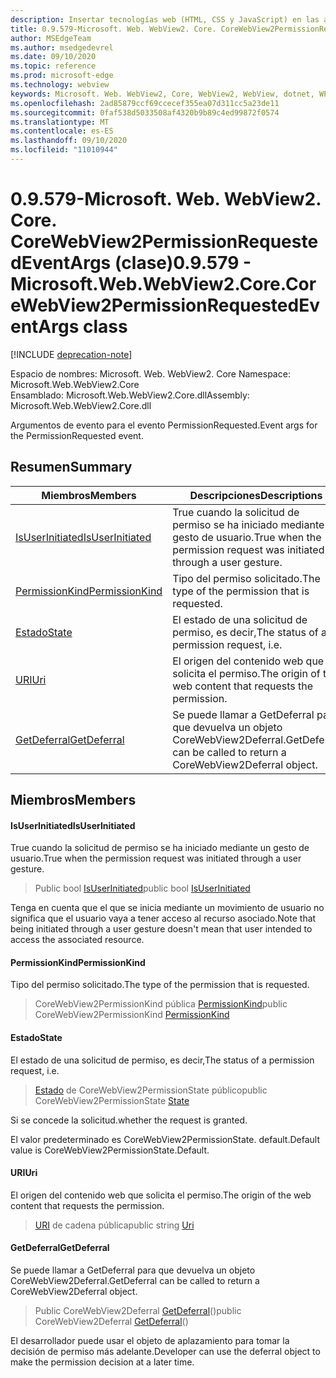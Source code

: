 ```yaml
---
description: Insertar tecnologías web (HTML, CSS y JavaScript) en las aplicaciones nativas con el control Microsoft Edge WebView2
title: 0.9.579-Microsoft. Web. WebView2. Core. CoreWebView2PermissionRequestedEventArgs
author: MSEdgeTeam
ms.author: msedgedevrel
ms.date: 09/10/2020
ms.topic: reference
ms.prod: microsoft-edge
ms.technology: webview
keywords: Microsoft. Web. WebView2, Core, WebView2, WebView, dotnet, WPF, WinForms, App, Edge, CoreWebView2, CoreWebView2Controller, control de explorador, Edge HTML, Microsoft. Web. WebView2. Core. CoreWebView2PermissionRequestedEventArgs
ms.openlocfilehash: 2ad85879ccf69ccecef355ea07d311cc5a23de11
ms.sourcegitcommit: 0faf538d5033508af4320b9b89c4ed99872f0574
ms.translationtype: MT
ms.contentlocale: es-ES
ms.lasthandoff: 09/10/2020
ms.locfileid: "11010944"
---
```

# <span data-ttu-id="2e68e-104">0.9.579-Microsoft. Web. WebView2. Core. CoreWebView2PermissionRequestedEventArgs (clase)</span><span class="sxs-lookup"><span data-stu-id="2e68e-104">0.9.579 - Microsoft.Web.WebView2.Core.CoreWebView2PermissionRequestedEventArgs class</span></span> 

[!INCLUDE [deprecation-note](../../includes/deprecation-note.md)]

<span data-ttu-id="2e68e-105">Espacio de nombres: Microsoft. Web. WebView2. Core </span><span class="sxs-lookup"><span data-stu-id="2e68e-105">Namespace: Microsoft.Web.WebView2.Core</span></span>\
<span data-ttu-id="2e68e-106">Ensamblado: Microsoft.Web.WebView2.Core.dll</span><span class="sxs-lookup"><span data-stu-id="2e68e-106">Assembly: Microsoft.Web.WebView2.Core.dll</span></span>

<span data-ttu-id="2e68e-107">Argumentos de evento para el evento PermissionRequested.</span><span class="sxs-lookup"><span data-stu-id="2e68e-107">Event args for the PermissionRequested event.</span></span>

## <span data-ttu-id="2e68e-108">Resumen</span><span class="sxs-lookup"><span data-stu-id="2e68e-108">Summary</span></span>

 <span data-ttu-id="2e68e-109">Miembros</span><span class="sxs-lookup"><span data-stu-id="2e68e-109">Members</span></span>                        | <span data-ttu-id="2e68e-110">Descripciones</span><span class="sxs-lookup"><span data-stu-id="2e68e-110">Descriptions</span></span>
--------------------------------|---------------------------------------------
[<span data-ttu-id="2e68e-111">IsUserInitiated</span><span class="sxs-lookup"><span data-stu-id="2e68e-111">IsUserInitiated</span></span>](#isuserinitiated) | <span data-ttu-id="2e68e-112">True cuando la solicitud de permiso se ha iniciado mediante un gesto de usuario.</span><span class="sxs-lookup"><span data-stu-id="2e68e-112">True when the permission request was initiated through a user gesture.</span></span>
[<span data-ttu-id="2e68e-113">PermissionKind</span><span class="sxs-lookup"><span data-stu-id="2e68e-113">PermissionKind</span></span>](#permissionkind) | <span data-ttu-id="2e68e-114">Tipo del permiso solicitado.</span><span class="sxs-lookup"><span data-stu-id="2e68e-114">The type of the permission that is requested.</span></span>
[<span data-ttu-id="2e68e-115">Estado</span><span class="sxs-lookup"><span data-stu-id="2e68e-115">State</span></span>](#state) | <span data-ttu-id="2e68e-116">El estado de una solicitud de permiso, es decir,</span><span class="sxs-lookup"><span data-stu-id="2e68e-116">The status of a permission request, i.e.</span></span>
[<span data-ttu-id="2e68e-117">URI</span><span class="sxs-lookup"><span data-stu-id="2e68e-117">Uri</span></span>](#uri) | <span data-ttu-id="2e68e-118">El origen del contenido web que solicita el permiso.</span><span class="sxs-lookup"><span data-stu-id="2e68e-118">The origin of the web content that requests the permission.</span></span>
[<span data-ttu-id="2e68e-119">GetDeferral</span><span class="sxs-lookup"><span data-stu-id="2e68e-119">GetDeferral</span></span>](#getdeferral) | <span data-ttu-id="2e68e-120">Se puede llamar a GetDeferral para que devuelva un objeto CoreWebView2Deferral.</span><span class="sxs-lookup"><span data-stu-id="2e68e-120">GetDeferral can be called to return a CoreWebView2Deferral object.</span></span>

## <span data-ttu-id="2e68e-121">Miembros</span><span class="sxs-lookup"><span data-stu-id="2e68e-121">Members</span></span>

#### <span data-ttu-id="2e68e-122">IsUserInitiated</span><span class="sxs-lookup"><span data-stu-id="2e68e-122">IsUserInitiated</span></span> 

<span data-ttu-id="2e68e-123">True cuando la solicitud de permiso se ha iniciado mediante un gesto de usuario.</span><span class="sxs-lookup"><span data-stu-id="2e68e-123">True when the permission request was initiated through a user gesture.</span></span>

> <span data-ttu-id="2e68e-124">Public bool [IsUserInitiated](#isuserinitiated)</span><span class="sxs-lookup"><span data-stu-id="2e68e-124">public bool [IsUserInitiated](#isuserinitiated)</span></span>

<span data-ttu-id="2e68e-125">Tenga en cuenta que el que se inicia mediante un movimiento de usuario no significa que el usuario vaya a tener acceso al recurso asociado.</span><span class="sxs-lookup"><span data-stu-id="2e68e-125">Note that being initiated through a user gesture doesn't mean that user intended to access the associated resource.</span></span>

#### <span data-ttu-id="2e68e-126">PermissionKind</span><span class="sxs-lookup"><span data-stu-id="2e68e-126">PermissionKind</span></span> 

<span data-ttu-id="2e68e-127">Tipo del permiso solicitado.</span><span class="sxs-lookup"><span data-stu-id="2e68e-127">The type of the permission that is requested.</span></span>

> <span data-ttu-id="2e68e-128">CoreWebView2PermissionKind pública [PermissionKind](#permissionkind)</span><span class="sxs-lookup"><span data-stu-id="2e68e-128">public CoreWebView2PermissionKind [PermissionKind](#permissionkind)</span></span>

#### <span data-ttu-id="2e68e-129">Estado</span><span class="sxs-lookup"><span data-stu-id="2e68e-129">State</span></span> 

<span data-ttu-id="2e68e-130">El estado de una solicitud de permiso, es decir,</span><span class="sxs-lookup"><span data-stu-id="2e68e-130">The status of a permission request, i.e.</span></span>

> <span data-ttu-id="2e68e-131">[Estado](#state) de CoreWebView2PermissionState público</span><span class="sxs-lookup"><span data-stu-id="2e68e-131">public CoreWebView2PermissionState [State](#state)</span></span>

<span data-ttu-id="2e68e-132">Si se concede la solicitud.</span><span class="sxs-lookup"><span data-stu-id="2e68e-132">whether the request is granted.</span></span>

<span data-ttu-id="2e68e-133">El valor predeterminado es CoreWebView2PermissionState. default.</span><span class="sxs-lookup"><span data-stu-id="2e68e-133">Default value is CoreWebView2PermissionState.Default.</span></span>

#### <span data-ttu-id="2e68e-134">URI</span><span class="sxs-lookup"><span data-stu-id="2e68e-134">Uri</span></span> 

<span data-ttu-id="2e68e-135">El origen del contenido web que solicita el permiso.</span><span class="sxs-lookup"><span data-stu-id="2e68e-135">The origin of the web content that requests the permission.</span></span>

> <span data-ttu-id="2e68e-136">[URI](#uri) de cadena pública</span><span class="sxs-lookup"><span data-stu-id="2e68e-136">public string [Uri](#uri)</span></span>

#### <span data-ttu-id="2e68e-137">GetDeferral</span><span class="sxs-lookup"><span data-stu-id="2e68e-137">GetDeferral</span></span> 

<span data-ttu-id="2e68e-138">Se puede llamar a GetDeferral para que devuelva un objeto CoreWebView2Deferral.</span><span class="sxs-lookup"><span data-stu-id="2e68e-138">GetDeferral can be called to return a CoreWebView2Deferral object.</span></span>

> <span data-ttu-id="2e68e-139">Public CoreWebView2Deferral [GetDeferral](#getdeferral)()</span><span class="sxs-lookup"><span data-stu-id="2e68e-139">public CoreWebView2Deferral [GetDeferral](#getdeferral)()</span></span>

<span data-ttu-id="2e68e-140">El desarrollador puede usar el objeto de aplazamiento para tomar la decisión de permiso más adelante.</span><span class="sxs-lookup"><span data-stu-id="2e68e-140">Developer can use the deferral object to make the permission decision at a later time.</span></span>

